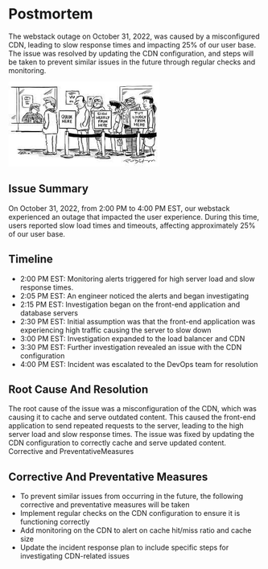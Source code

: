 # Postmortem
The webstack outage on October 31, 2022, was caused by a misconfigured CDN, leading to slow response times and impacting 25% of our user base. The issue was resolved by updating the CDN configuration, and steps will be taken to prevent similar issues in the future through regular checks and monitoring.



![people queing](postmortem.jpeg)

## Issue Summary
On October 31, 2022, from 2:00 PM to 4:00 PM EST, our webstack experienced an outage that impacted the user experience. During this time, users reported slow load times and timeouts, affecting approximately 25% of our user base. 

## Timeline

+ 2:00 PM EST: Monitoring alerts triggered for high server load and slow response times.
+ 2:05 PM EST: An engineer noticed the alerts and began investigating 
+ 2:15 PM EST: Investigation began on the front-end application and database servers 
+ 2:30 PM EST: Initial assumption was that the front-end application was experiencing high traffic causing the server to slow down
+ 3:00 PM EST: Investigation expanded to the load balancer and CDN 
+ 3:30 PM EST: Further investigation revealed an issue with the CDN configuration
+ 4:00 PM EST: Incident was escalated to the DevOps team for resolution 


## Root Cause And Resolution
The root cause of the issue was a misconfiguration of the CDN, which was causing it to cache and serve outdated content. This caused the front-end application to send repeated requests to the server, leading to the high server load and slow response times. The issue was fixed by updating the CDN configuration to correctly cache and serve updated content. 
Corrective and PreventativeMeasures

## Corrective And Preventative Measures
+ To prevent similar issues from occurring in the future, the following corrective and preventative measures will be taken
+ Implement regular checks on the CDN configuration to ensure it is functioning correctly 
+ Add monitoring on the CDN to alert on cache hit/miss ratio and cache size 
+ Update the incident response plan to include specific steps for investigating CDN-related issues 

